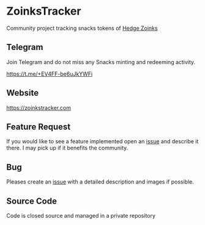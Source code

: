 # ZoinksTracker

Community project tracking snacks tokens of [Hedge Zoinks](https://zoinks.fi)

## Telegram

Join Telegram and do not miss any Snacks minting and redeeming activity.

https://t.me/+EV4FF-be6uJkYWFi

## Website

https://zoinkstracker.com

## Feature Request

If you would like to see a feature implemented open an [issue](https://github.com/porqueoutai/ZoinksTracker/issues) and describe it there. I may pick up if it benefits the community.

## Bug

Pleases create an [issue](https://github.com/porqueoutai/ZoinksTracker/issues) with a detailed description and images if possible.

## Source Code

Code is closed source and managed in a private repository

